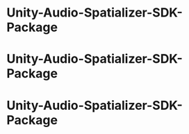 # Unity-Audio-Spatializer-SDK-Package
# Unity-Audio-Spatializer-SDK-Package
# Unity-Audio-Spatializer-SDK-Package
